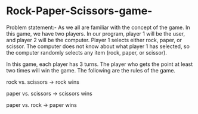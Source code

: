 # Rock-Paper-Scissors-game-
Problem statement:-
As we all are familiar with the concept of the game. In this game, we have two players. In our program, player 1 will be the user, and player 2 will be the computer. Player 1 selects either rock, paper, or scissor. The computer does not know about what player 1 has selected, so the computer randomly selects any item (rock, paper, or scissor).

In this game, each player has 3 turns. The player who gets the point at least two times will win the game. The following are the rules of the game.

rock vs. scissors -> rock wins

paper vs. scissors -> scissors wins

paper vs. rock -> paper wins
